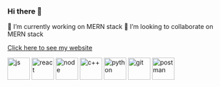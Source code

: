 ### Hi there 👋

🔭 I’m currently working on MERN stack
👯 I’m looking to collaborate on MERN stack

<!--
**BikrantaS/BikrantaS** is a ✨ _special_ ✨ repository because its `README.md` (this file) appears on your GitHub profile.

Here are some ideas to get you started:

- 🔭 I’m currently working on ...
- 🌱 I’m currently learning ...
- 
👯 I’m looking to collaborate on MERN stack
- 🤔 I’m looking for help with ...
- 💬 Ask me about ...
- 📫 How to reach me: ...
- 😄 Pronouns: ...
- ⚡ Fun fact: ...
-->



[Click here to see my website](https://bikrantasarkar.netlify.app "Bikranta's website")


<p align="left">
 <img src="https://github.com/gilbarbara/logos/blob/master/logos/javascript.svg" alt="js" width="50" height="50"/>
  <img src="https://github.com/gilbarbara/logos/blob/master/logos/react.svg" alt="react" width="50" height="50"/>
  <img src="https://github.com/gilbarbara/logos/blob/master/logos/nodejs-icon.svg" alt="node" width="50" height="50"/>
  <img src="https://github.com/gilbarbara/logos/blob/master/logos/c-plusplus.svg" alt="c++"width="50" height="50"/>
  <img src="https://github.com/gilbarbara/logos/blob/master/logos/python.svg" alt="python" width="50" height="50"/>
  <img src="https://github.com/gilbarbara/logos/blob/master/logos/git-icon.svg" alt="git" width="50" height="50"/>
  <img src="https://github.com/gilbarbara/logos/blob/master/logos/postman-icon.svg" alt="postman" width="50" height="50"/>
 
 </p>


